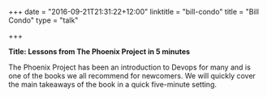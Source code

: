 +++
date = "2016-09-21T21:31:22+12:00"
linktitle = "bill-condo"
title = "Bill Condo"
type = "talk"

+++

<div class="span-15  ">
  <div class="span-15  last ">
  <p><strong>Title: Lessons from The Phoenix Project in 5 minutes</strong>

</p>

<p>
The Phoenix Project has been an introduction to Devops for many and is one of the books we all recommend for newcomers. We will quickly cover the main takeaways of the book in a quick five-minute setting.</p>
  </div>
</div>

